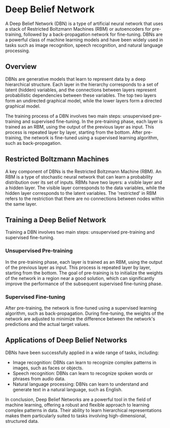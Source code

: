 # Deep Belief Network

A Deep Belief Network (DBN) is a type of artificial neural network that uses a stack of Restricted Boltzmann Machines (RBM) or autoencoders for pre-training, followed by a back-propagation network for fine-tuning. DBNs are a powerful class of machine learning models and have been widely used in tasks such as image recognition, speech recognition, and natural language processing.

## Overview

DBNs are generative models that learn to represent data by a deep hierarchical structure. Each layer in the hierarchy corresponds to a set of latent (hidden) variables, and the connections between layers represent probabilistic dependencies between these variables. The top two layers form an undirected graphical model, while the lower layers form a directed graphical model.

The training process of a DBN involves two main steps: unsupervised pre-training and supervised fine-tuning. In the pre-training phase, each layer is trained as an RBM, using the output of the previous layer as input. This process is repeated layer by layer, starting from the bottom. After pre-training, the network is fine-tuned using a supervised learning algorithm, such as back-propagation.

## Restricted Boltzmann Machines

A key component of DBNs is the Restricted Boltzmann Machine (RBM). An RBM is a type of stochastic neural network that can learn a probability distribution over its set of inputs. RBMs have two layers: a visible layer and a hidden layer. The visible layer corresponds to the data variables, while the hidden layer corresponds to the latent variables. The 'restricted' in RBM refers to the restriction that there are no connections between nodes within the same layer.

## Training a Deep Belief Network

Training a DBN involves two main steps: unsupervised pre-training and supervised fine-tuning.

### Unsupervised Pre-training

In the pre-training phase, each layer is trained as an RBM, using the output of the previous layer as input. This process is repeated layer by layer, starting from the bottom. The goal of pre-training is to initialize the weights of the network in a region near a good solution, which can significantly improve the performance of the subsequent supervised fine-tuning phase.

### Supervised Fine-tuning

After pre-training, the network is fine-tuned using a supervised learning algorithm, such as back-propagation. During fine-tuning, the weights of the network are adjusted to minimize the difference between the network's predictions and the actual target values.

## Applications of Deep Belief Networks

DBNs have been successfully applied in a wide range of tasks, including:

- Image recognition: DBNs can learn to recognize complex patterns in images, such as faces or objects.
- Speech recognition: DBNs can learn to recognize spoken words or phrases from audio data.
- Natural language processing: DBNs can learn to understand and generate text in a natural language, such as English.

In conclusion, Deep Belief Networks are a powerful tool in the field of machine learning, offering a robust and flexible approach to learning complex patterns in data. Their ability to learn hierarchical representations makes them particularly suited to tasks involving high-dimensional, structured data.

